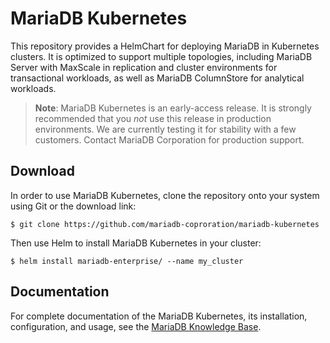 # MariaDB Kubernetes 

This repository provides a HelmChart for deploying MariaDB in Kubernetes clusters.  It is optimized to support multiple topologies, including MariaDB Server with MaxScale in replication and cluster environments for transactional workloads, as well as MariaDB ColumnStore for analytical workloads.

> **Note**: MariaDB Kubernetes is an early-access release.  It is strongly recommended that you *not* use this release in production environments.  We are currently testing it for stability with a few customers.  Contact MariaDB Corporation for production support.


## Download

In order to use MariaDB Kubernetes, clone the repository onto your system using Git or the download link:


```
$ git clone https://github.com/mariadb-coproration/mariadb-kubernetes
```

Then use Helm to install MariaDB Kubernetes in your cluster:

```
$ helm install mariadb-enterprise/ --name my_cluster
```


## Documentation

For complete documentation of the MariaDB Kubernetes, its installation, configuration, and usage, see the [MariaDB Knowledge Base](http://mariadb.com/kb/en/library/kubernetes).
